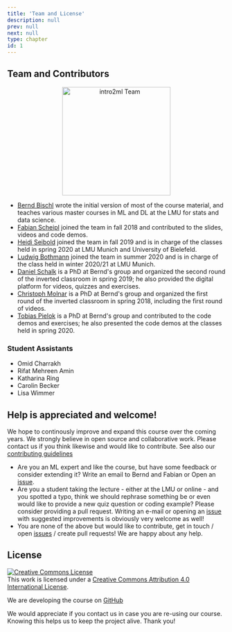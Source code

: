 ```yaml
---
title: 'Team and License'
description: null
prev: null
next: null
type: chapter
id: 1
---
```


<section class="c72e2d57">
<p class="de526628">


## Team and Contributors

<center><img src="/profile.jpg" alt="intro2ml Team" style="width:250px;"></center>

- [Bernd Bischl](https://www.compstat.statistik.uni-muenchen.de/people/bischl/)
  wrote the initial version of most of the course material, and teaches various master courses in ML and DL at the LMU for stats and data science.
- [Fabian Scheipl](https://www.biostat.statistik.uni-muenchen.de/personen/mitarbeiter/scheipl/index.html)
  joined the team in fall 2018 and contributed to the slides, videos and code demos.
- [Heidi Seibold](https://www.compstat.statistik.uni-muenchen.de/people/seibold) joined the team in fall 2019 and is in charge of the classes held in spring 2020 at LMU Munich and University of Bielefeld.
- [Ludwig Bothmann](https://www.slds.stat.uni-muenchen.de/people/bothmann/) joined the team in summer 2020 and is in charge of the class held in winter 2020/21 at LMU Munich.
- [Daniel Schalk](https://www.compstat.statistik.uni-muenchen.de/people/schalk)
  is a PhD at Bernd's group and organized the second round of the inverted classroom in spring 2019; he also provided the digital platform for videos, quizzes and exercises.
- [Christoph Molnar](https://www.compstat.statistik.uni-muenchen.de/people/molnar)
  is a PhD at Bernd's group and organized the first round of the inverted classroom in spring 2018, including the first round of videos.
- [Tobias Pielok](https://www.slds.stat.uni-muenchen.de/people/pielok/)
  is a PhD at Bernd's group and contributed to the code demos and exercises; he also presented the code demos at the classes held in spring 2020.




### Student Assistants

- Omid Charrakh
- Rifat Mehreen Amin
- Katharina Ring
- Carolin Becker
- Lisa Wimmer


## Help is appreciated and welcome!

We hope to continously improve and expand this course over the coming years.
We strongly believe in open source and collaborative work. Please contact us if
you think likewise and would like to contribute.
See also our [contributing guidelines](https://github.com/compstat-lmu/lecture_i2ml/blob/master/CONTRIBUTING.md)

- Are you an ML expert and like the course, but have some feedback or consider
  extending it?
  Write an email to Bernd and Fabian or
  Open an [issue](https://github.com/compstat-lmu/lecture_i2ml/issues).
- Are you a student taking the lecture - either at the LMU or online - and you
  spotted a typo, think we should rephrase something be or even would like to
  provide a new quiz question or coding example? Please consider providing a
  pull request. Writing an e-mail or opening an
  [issue](https://github.com/compstat-lmu/lecture_i2ml/issues) with suggested
  improvements is obviously very welcome as well!
- You are none of the above but would like to contribute, get in touch / open
  [issues](https://github.com/compstat-lmu/lecture_i2ml/issues) / create pull
  requests! We are happy about any help.



## License

<a rel="license" href="http://creativecommons.org/licenses/by/4.0/"><img alt="Creative Commons License" style="border-width:0" src="https://i.creativecommons.org/l/by/4.0/88x31.png" /></a><br />This work is licensed under a <a rel="license" href="http://creativecommons.org/licenses/by/4.0/">Creative Commons Attribution 4.0 International License</a>.

We are developing the course on [GitHub](https://github.com/compstat-lmu/lecture_i2ml)

We would appreciate if you contact us in case you are re-using our course.
Knowing this helps us to keep the project alive. Thank you!


</p>
</section>

